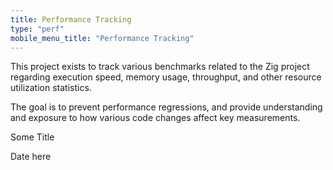 ```yaml
---
title: Performance Tracking
type: "perf"
mobile_menu_title: "Performance Tracking"
---
```


This project exists to track various benchmarks related to the Zig project regarding execution speed, memory usage, throughput, and other resource utilization statistics. 

The goal is to prevent performance regressions, and provide understanding and exposure to how various code changes affect key measurements.
<div id="tooltip" class="tooltip">
	<p class="title">Some Title</p>
	<p class="date">Date here</p>
</div>
<script src="https://cdn.jsdelivr.net/npm/tweakpane@3.0.5/dist/tweakpane.min.js"></script>
<script type="text/javascript" src="d3-7.1.1.min.js"></script>
<script type="text/javascript" src="perf.js"></script>